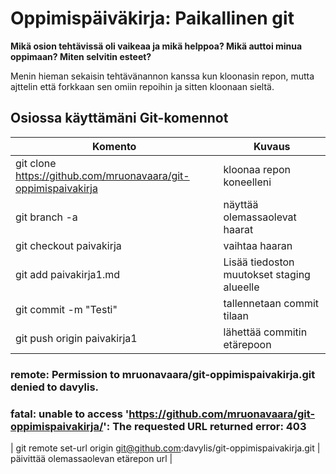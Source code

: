 # Oppimispäiväkirja: Paikallinen git

__Mikä osion tehtävissä oli vaikeaa ja mikä helppoa? Mikä auttoi minua oppimaan? Miten selvitin esteet?__

Menin hieman sekaisin tehtävänannon kanssa kun kloonasin repon, mutta ajttelin että forkkaan sen omiin repoihin ja sitten kloonaan sieltä.

## Osiossa käyttämäni Git-komennot

| Komento | Kuvaus |
| --------| ------ |
| git clone https://github.com/mruonavaara/git-oppimispaivakirja | kloonaa repon koneelleni |
| git branch -a | näyttää olemassaolevat haarat |
| git checkout paivakirja | vaihtaa haaran |
| git add paivakirja1.md | Lisää tiedoston muutokset staging alueelle |
| git commit -m "Testi" | tallennetaan commit tilaan |
| git push origin paivakirja1| lähettää commitin etärepoon |

### remote: Permission to mruonavaara/git-oppimispaivakirja.git denied to davylis.
### fatal: unable to access 'https://github.com/mruonavaara/git-oppimispaivakirja/': The requested URL returned error: 403

| git remote set-url origin git@github.com:davylis/git-oppimispaivakirja.git | päivittää olemassaolevan etärepon url |
